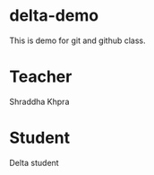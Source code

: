 # delta-demo
This is demo for git and github class.

# Teacher
Shraddha Khpra 

# Student 
Delta student
